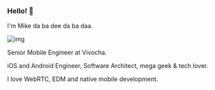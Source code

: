 ### Hello! 👋

I'm Mike da ba dee da ba daa.

![img](https://media.giphy.com/media/ljSSxlYrMA7ss/source.gif)

Senior Mobile Engineer at Vivocha.

iOS and Android Engineer, Software Architect, mega geek & tech lover.

I love WebRTC, EDM and native mobile development.


<!--
**MichaelSiddi/MichaelSiddi** is a ✨ _special_ ✨ repository because its `README.md` (this file) appears on your GitHub profile.

Here are some ideas to get you started:

- 🔭 I’m currently working on ...
- 🌱 I’m currently learning ...
- 👯 I’m looking to collaborate on ...
- 🤔 I’m looking for help with ...
- 💬 Ask me about ...
- 📫 How to reach me: ...
- 😄 Pronouns: ...
- ⚡ Fun fact: ...
-->
